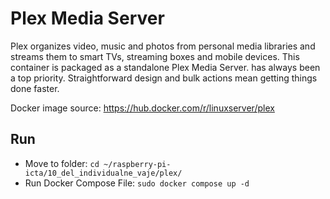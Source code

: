 # Plex Media Server

Plex organizes video, music and photos from personal media libraries and streams them to smart TVs, streaming boxes and mobile devices. This container is packaged as a standalone Plex Media Server. has always been a top priority. Straightforward design and bulk actions mean getting things done faster.

Docker image source: https://hub.docker.com/r/linuxserver/plex

## Run
- Move to folder: `cd ~/raspberry-pi-icta/10_del_individualne_vaje/plex/`
- Run Docker Compose File: `sudo docker compose up -d`
